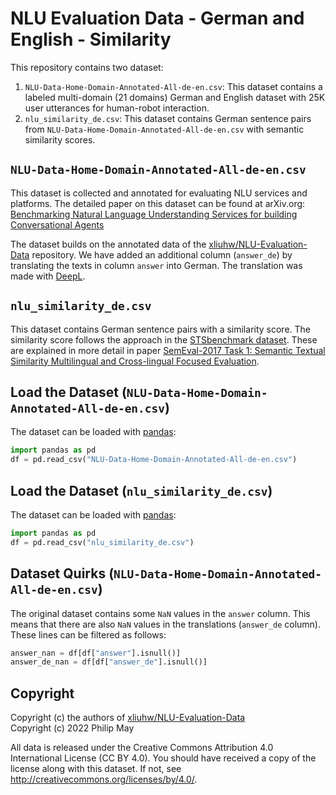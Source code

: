 # NLU Evaluation Data - German and English - Similarity
This repository contains two dataset:

1. `NLU-Data-Home-Domain-Annotated-All-de-en.csv`: This dataset contains a labeled multi-domain (21 domains) German and English dataset with 25K user utterances for human-robot interaction.
2. `nlu_similarity_de.csv`: This dataset contains German sentence pairs from `NLU-Data-Home-Domain-Annotated-All-de-en.csv` with semantic similarity scores.

## `NLU-Data-Home-Domain-Annotated-All-de-en.csv`
This dataset is collected and annotated for evaluating NLU services and platforms.
The detailed paper on this dataset can be found at arXiv.org:
[Benchmarking Natural Language Understanding Services for building Conversational Agents](https://arxiv.org/abs/1903.05566)

The dataset builds on the annotated data of the [xliuhw/NLU-Evaluation-Data](https://github.com/xliuhw/NLU-Evaluation-Data)
repository. We have added an additional column (`answer_de`)
by translating the texts in column `answer` into German.
The translation was made with [DeepL](https://www.deepl.com/translator).

## `nlu_similarity_de.csv`
This dataset contains German sentence pairs with a similarity score.
The similarity score follows the approach in the [STSbenchmark dataset](https://ixa2.si.ehu.eus/stswiki/index.php/STSbenchmark).
These are explained in more detail in paper
[SemEval-2017 Task 1: Semantic Textual Similarity Multilingual and Cross-lingual Focused Evaluation](https://aclanthology.org/S17-2001.pdf).

## Load the Dataset (`NLU-Data-Home-Domain-Annotated-All-de-en.csv`)
The dataset can be loaded with [pandas](https://pandas.pydata.org/):
```python
import pandas as pd
df = pd.read_csv("NLU-Data-Home-Domain-Annotated-All-de-en.csv")
```

## Load the Dataset (`nlu_similarity_de.csv`)
The dataset can be loaded with [pandas](https://pandas.pydata.org/):
```python
import pandas as pd
df = pd.read_csv("nlu_similarity_de.csv")
```

## Dataset Quirks (`NLU-Data-Home-Domain-Annotated-All-de-en.csv`)
The original dataset contains some `NaN` values in the `answer` column.
This means that there are also `NaN` values in the translations (`answer_de` column).
These lines can be filtered as follows:
```python
answer_nan = df[df["answer"].isnull()]
answer_de_nan = df[df["answer_de"].isnull()]
```

## Copyright
Copyright (c) the authors of [xliuhw/NLU-Evaluation-Data](https://github.com/xliuhw/NLU-Evaluation-Data)<br/>
Copyright (c) 2022 Philip May

All data is released under the Creative Commons Attribution 4.0
International License (CC BY 4.0).
You should have received a copy of the license along with this dataset.
If not, see http://creativecommons.org/licenses/by/4.0/.
